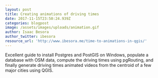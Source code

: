 ```yaml
---
layout: post
title: Creating animations of driving times
date: 2017-11-15T23:50:24.939Z
categories: blogpost
image: /assets/images/uploads/animation.gif
author: Isaac Besora
author_twitter: ibesora
resource_url: 'http://www.ibesora.me/time-to-animations-in-qgis/'
---
```

Excellent guide to install Postgres and PostGIS on Windows, populate a database with OSM data, compute the driving times using pgRouting, and finally generate driving times animated videos from the centroid of a few major cities using QGIS.

